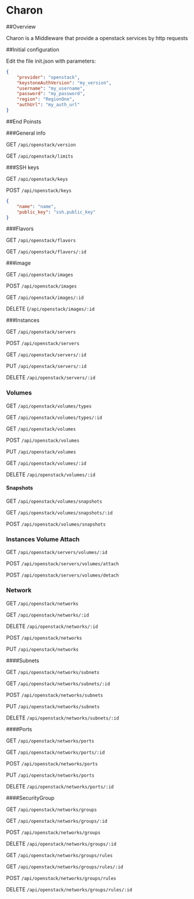 # Charon

##Overview

Charon is a Middleware that provide a openstack services by http requests

##Initial configuration

Edit the file init.json with parameters:

```json
{
    "provider": "openstack",
    "keystoneAuthVersion": "my_version",
    "username": "my_username",
    "password": "my_password",
    "region": "RegionOne",
    "authUrl": "my_auth_url"
}

```

##End Poinsts

###General info

GET  `/api/openstack/version`

GET  `/api/openstack/limits`

###SSH keys

GET `/api/openstack/keys`

POST `/api/openstack/keys`

```json
{
    "name": "name",
    "public_key": "ssh.public_key"
}
```

###Flavors

GET  `/api/openstack/flavors`

GET  `/api/openstack/flavors/:id`

###image

GET `/api/openstack/images`

POST `/api/openstack/images`

GET `/api/openstack/images/:id`

DELETE (`/api/openstack/images/:id`

###Instances

GET `/api/openstack/servers`

POST `/api/openstack/servers`

GET `/api/openstack/servers/:id`

PUT `/api/openstack/servers/:id`

DELETE `/api/openstack/servers/:id`


### Volumes

GET `/api/openstack/volumes/types`

GET `/api/openstack/volumes/types/:id`


GET `/api/openstack/volumes`

POST `/api/openstack/volumes`

PUT `/api/openstack/volumes`

GET `/api/openstack/volumes/:id`

DELETE `/api/openstack/volumes/:id`

#### Snapshots

GET `/api/openstack/volumes/snapshots`

GET `/api/openstack/volumes/snapshots/:id`

POST `/api/openstack/volumes/snapshots`

### Instances Volume Attach

GET `/api/openstack/servers/volumes/:id`

POST `/api/openstack/servers/volumes/attach`

POST `/api/openstack/servers/volumes/detach`

### Network

GET `/api/openstack/networks`

GET `/api/openstack/networks/:id`

DELETE `/api/openstack/networks/:id`

POST `/api/openstack/networks`

PUT `/api/openstack/networks`

####Subnets

GET `/api/openstack/networks/subnets`

GET `/api/openstack/networks/subnets/:id`

POST `/api/openstack/networks/subnets`

PUT `/api/openstack/networks/subnets`

DELETE `/api/openstack/networks/subnets/:id`

####Ports

GET `/api/openstack/networks/ports`

GET `/api/openstack/networks/ports/:id`

POST `/api/openstack/networks/ports`

PUT `/api/openstack/networks/ports`

DELETE `/api/openstack/networks/ports/:id`

####SecurityGroup

GET `/api/openstack/networks/groups`

GET `/api/openstack/networks/groups/:id`

POST `/api/openstack/networks/groups`

DELETE `/api/openstack/networks/groups/:id`


GET `/api/openstack/networks/groups/rules`

GET `/api/openstack/networks/groups/rules/:id`

POST `/api/openstack/networks/groups/rules`

DELETE `/api/openstack/networks/groups/rules/:id`

